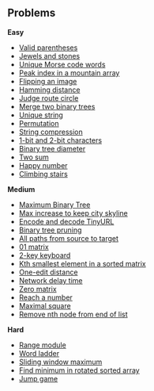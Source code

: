 Problems
--------
**Easy**
- [Valid parentheses](parentheses)
- [Jewels and stones](jewels)
- [Unique Morse code words](morse)
- [Peak index in a mountain array](mountainpeak)
- [Flipping an image](flippingimage)
- [Hamming distance](hammingdistance)
- [Judge route circle](routecircle)
- [Merge two binary trees](mergetrees)
- [Unique string](uniquestring)
- [Permutation](permutation)
- [String compression](stringcompression)
- [1-bit and 2-bit characters](onebitcharacters)
- [Binary tree diameter](binarytreediameter)
- [Two sum](twosum)
- [Happy number](happynumber)
- [Climbing stairs](climbingstairs)

**Medium**
- [Maximum Binary Tree](maxbinarytree)
- [Max increase to keep city skyline](skyline)
- [Encode and decode TinyURL](tinyurl)
- [Binary tree pruning](binarytreepruning)
- [All paths from source to target](allpaths)
- [01 matrix](matrixnearestdistance)
- [2-key keyboard](twokeys)
- [Kth smallest element in a sorted matrix](sortedmatrix)
- [One-edit distance](oneeditdistance)
- [Network delay time](networkdelay)
- [Zero matrix](zeromatrix)
- [Reach a number](reachanumber)
- [Maximal square](maximalsquare)
- [Remove nth node from end of list](removenode)

**Hard**
- [Range module](rangemodule)
- [Word ladder](wordladder)
- [Sliding window maximum](slidingwindow)
- [Find minimum in rotated sorted array](minimumrotatedarray)
- [Jump game](jumpgame)